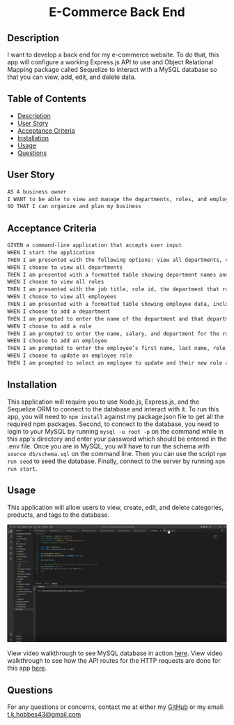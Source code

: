 <h1 align="center"> E-Commerce Back End </h1>



## Description

I want to develop a back end for my e-commerce website.  To do that, this app will configure a working Express.js API to use and Object Relational Mapping package  called Sequelize to interact with a MySQL database so that you can view, add, edit, and delete data.

## Table of Contents
- [Description](#description)
- [User Story](#user-story)
- [Acceptance Criteria](#acceptance-criteria)
- [Installation](#installation)
- [Usage](#usage)
- [Questions](#questions)

## User Story
```md
AS A business owner
I WANT to be able to view and manage the departments, roles, and employees in my company
SO THAT I can organize and plan my business
```

## Acceptance Criteria
```md
GIVEN a command-line application that accepts user input
WHEN I start the application
THEN I am presented with the following options: view all departments, view all roles, view all employees, add a department, add a role, add an employee, and update an employee role
WHEN I choose to view all departments
THEN I am presented with a formatted table showing department names and department ids
WHEN I choose to view all roles
THEN I am presented with the job title, role id, the department that role belongs to, and the salary for that role
WHEN I choose to view all employees
THEN I am presented with a formatted table showing employee data, including employee ids, first names, last names, job titles, departments, salaries, and managers that the employees report to
WHEN I choose to add a department
THEN I am prompted to enter the name of the department and that department is added to the database
WHEN I choose to add a role
THEN I am prompted to enter the name, salary, and department for the role and that role is added to the database
WHEN I choose to add an employee
THEN I am prompted to enter the employee’s first name, last name, role, and manager, and that employee is added to the database
WHEN I choose to update an employee role
THEN I am prompted to select an employee to update and their new role and this information is updated in the database 
```

## Installation
This application will require you to use Node.js, Express.js, and the Sequelize ORM to connect to the database and interact with it. To run this app, you will need to `npm install` against my package.json file to get all the required npm packages.  Second, to connect to the database, you need to login to your MySQL by running `mysql -u root -p` on the command while in this app's directory and enter your password which should be entered in the .env file.  Once you are in MySQL, you will have to run the schema with `source db/schema.sql` on the command line.  Then you can use the script `npm run seed` to seed the database. Finally, connect to the server by running `npm run start`.

## Usage
This application will allow users to view, create, edit, and delete categories, products, and tags to the database.

![screenshot of MySql database in action](./assets/images/Screenshot%202022-07-07%20225250.png)

View video walkthrough to see MySQL database in action [here](https://drive.google.com/file/d/1R5zX4sO303OBCqBj-VDgVyCidmDu_hax/view?usp=sharing).
View video walkthrough to see how the API routes for the HTTP requests are done for this app [here]().

## Questions
For any questions or concerns, contact me at either my [GitHub](https://github.com/tkhobbes43)
or my email: t.k.hobbes43@gmail.com
